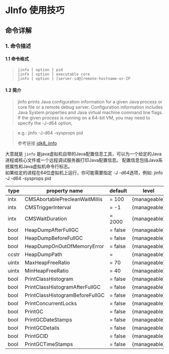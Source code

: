 # JInfo 使用技巧

## 命令详解
### 1. 命令描述
#### 1.1 命令格式

> `jinfo [ option ] pid `</br>
> `jinfo [ option ] executable core` </br>
> `jinfo [ option ] [server-id@]remote-hostname-or-IP`

#### 1.2 简介
> jinfo prints Java configuration information for a given Java process or core file or a remote debug server. Configuration information includes Java System properties and Java virtual machine command line flags. If the given process is running on a 64-bit VM, you may need to specify the -J-d64 option, 

>e.g.: jinfo -J-d64 -sysprops pid
>
> 参考链接 [jdk8_jinfo](https://docs.oracle.com/javase/8/docs/technotes/tools/unix/jinfo.html#BCGEBFDD)

大意就是 `jinfo` 是java虚拟机自带的Java配置信息工具，可以为一个给定的Java进程或核心文件或一个远程调试服务器打印Java配置信息。
配置信息包括Java系统属性和Java虚拟机命令行标志。</br>
如果给定的进程在64位虚拟机上运行，你可能需要指定 -J -d64选项，例如: jinfo -J -d64 -sysprops pid






| type |            property name        |  default |     level    |
| ---  |              ---                |   ---    |      ---     |
| intx | CMSAbortablePrecleanWaitMillis  |  = 100   | {manageable} |
| intx | CMSTriggerInterval              |  = -1    | {manageable} |
| intx | CMSWaitDuration                 |  = 2000  | {manageable} |
| bool | HeapDumpAfterFullGC             |  = false | {manageable} |
| bool | HeapDumpBeforeFullGC            |  = false | {manageable} |
| bool | HeapDumpOnOutOfMemoryError      |  = false | {manageable} |
|ccstr | HeapDumpPath                    |  =       | {manageable} |
|uintx | MaxHeapFreeRatio                |  = 70    | {manageable} |
|uintx | MinHeapFreeRatio                |  = 40    | {manageable} |
| bool | PrintClassHistogram             |  = false | {manageable} |
| bool | PrintClassHistogramAfterFullGC  |  = false | {manageable} |
| bool | PrintClassHistogramBeforeFullGC |  = false | {manageable} |
| bool | PrintConcurrentLocks            |  = false | {manageable} |
| bool | PrintGC                         |  = false | {manageable} |
| bool | PrintGCDateStamps               |  = false | {manageable} |
| bool | PrintGCDetails                  |  = false | {manageable} |
| bool | PrintGCID                       |  = false | {manageable} |
| bool | PrintGCTimeStamps               |  = false | {manageable} |